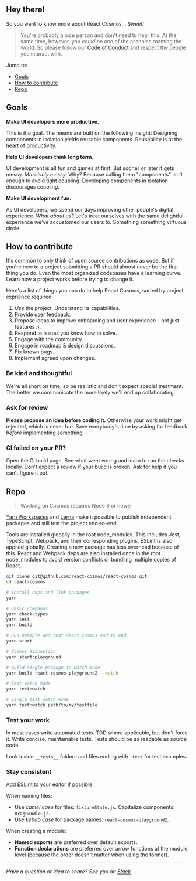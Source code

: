 ## Hey there!

So you want to know more about React Cosmos... _Sweet!_

> You're probably a nice person and don't need to hear this. At the same time, however, you _could_ be one of the assholes roaming the world. So please follow our [Code of Conduct](CODE_OF_CONDUCT.md) and respect the people you interact with.

Jump to:

- [Goals](#goals)
- [How to contribute](#how-to-contribute)
- [Repo](#repo)

## Goals

**Make UI developers more productive.**

This is _the_ goal. The means are built on the following insight: Designing components in isolation yields reusable components. Reusability is at the heart of productivity.

**Help UI developers think long term.**

UI development is all fun and games at first. But sooner or later it gets messy. _Massively messy._ Why? Because calling them "components" isn't enough to avoid tight coupling. Developing components in isolation discourages coupling.

**Make UI development fun.**

As UI developers, we spend our days improving other people's digital experience. _What about us?_ Let's treat ourselves with the same delightful experience we've accustomed our users to. Something something virtuous circle.

## How to contribute

It's common to only think of open source contributions as code. But if you're new to a project submitting a PR should almost never be the first thing you do. Even the most organized codebases have a learning curve. Learn how a project works before trying to change it.

Here's a list of things you can do to help React Cosmos, sorted by project exprience required:

1. _Use_ the project. Understand its capabilities.
2. Provide user feedback.
3. Propose ideas to improve onboarding and user experience – not just features :).
4. Respond to issues you know how to solve.
5. Engage with the community.
6. Engage in roadmap & design discussions.
7. Fix known bugs.
8. Implement agreed upon changes.

### Be kind and thoughtful

We're all short on time, so be realistic and don't expect special treatment. The better we communicate the more likely we'll end up collaborating.

### Ask for review

**Please propose an idea before coding it.** Otherwise your work might get rejected, which is never fun. Save everybody's time by asking for feedback _before_ implementing something.

### CI failed on your PR?

Open the CI build page. See what went wrong and learn to run the checks locally. Don't expect a review if your build is broken. Ask for help if you can't figure it out.

## Repo

> Working on Cosmos requires Node 8 or newer

[Yarn Workspaces](https://yarnpkg.com/lang/en/docs/workspaces/) and [Lerna](https://github.com/lerna/lerna) make it possible to publish independent packages and still test the project end-to-end.

Tools are installed globally in the root node_modules. This includes Jest, TypeScript, Webpack, and their corresponding plugins. ESLint is also applied globally. Creating a new package has less overhead because of this. React and Webpack deps are also installed once in the root node_modules to avoid version conflicts or bundling multiple copies of React.

```bash
git clone git@github.com:react-cosmos/react-cosmos.git
cd react-cosmos

# Install deps and link packages
yarn

# Basic commands
yarn check-types
yarn test
yarn build

# Run example and test React Cosmos end to end
yarn start

# Cosmos #inception
yarn start:playground

# Build single package in watch mode
yarn build react-cosmos-playground2 --watch

# Test watch mode
yarn test:watch

# Single test watch mode
yarn test:watch path/to/my/testfile
```

### Test your work

In most cases write automated tests. TDD where applicable, but don't force it. Write concise, maintainable tests. Tests should be as readable as source code.

Look inside `__tests__` folders and files ending with `.test` for test examples.

### Stay consistent

Add [ESLint](https://eslint.org/docs/user-guide/integrations#editors) to your editor if possible.

When naming files:

- Use _camel case_ for files: `fixtureState.js`. Capitalize components: `DragHandle.js`.
- Use _kebab case_ for package names: `react-cosmos-playground2`.

When creating a module:

- **Named exports** are preferred over default exports.
- **Function declarations** are preferred over arrow functions at the module level (because the order doesn't matter when using the former).

---

_Have a question or idea to share? See you on [Slack](https://join-react-cosmos.now.sh/)._
